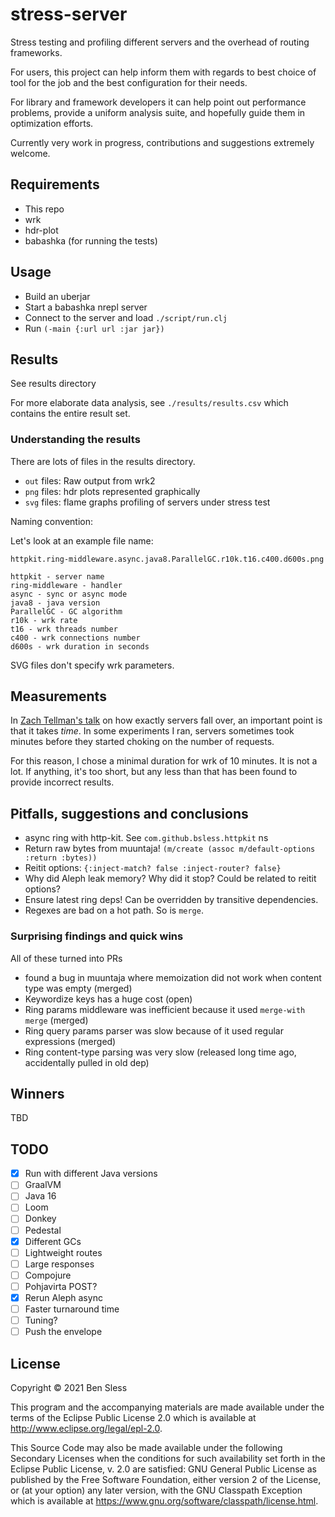 # stress-server

Stress testing and profiling different servers and the overhead of
routing frameworks.

For users, this project can help inform them with regards to best choice
of tool for the job and the best configuration for their needs.

For library and framework developers it can help point out performance
problems, provide a uniform analysis suite, and hopefully guide them in
optimization efforts.

Currently very work in progress, contributions and suggestions extremely welcome.

## Requirements

- This repo
- wrk
- hdr-plot
- babashka (for running the tests)

## Usage

- Build an uberjar
- Start a babashka nrepl server
- Connect to the server and load `./script/run.clj`
- Run `(-main {:url url :jar jar})`

## Results

See results directory

For more elaborate data analysis, see `./results/results.csv` which
contains the entire result set.

### Understanding the results

There are lots of files in the results directory.

- `out` files: Raw output from wrk2
- `png` files: hdr plots represented graphically
- `svg` files: flame graphs profiling of servers under stress test

Naming convention:

Let's look at an example file name: 

`httpkit.ring-middleware.async.java8.ParallelGC.r10k.t16.c400.d600s.png`

```
httpkit - server name
ring-middleware - handler
async - sync or async mode
java8 - java version
ParallelGC - GC algorithm
r10k - wrk rate
t16 - wrk threads number
c400 - wrk connections number
d600s - wrk duration in seconds
```

SVG files don't specify wrk parameters.

## Measurements

In [Zach Tellman's talk](https://www.youtube.com/watch?v=1bNOO3xxMc0) on
how exactly servers fall over, an important point is that it takes
*time*. In some experiments I ran, servers sometimes took minutes before
they started choking on the number of requests.

For this reason, I chose a minimal duration for wrk of 10 minutes. It is
not a lot. If anything, it's too short, but any less than that has been
found to provide incorrect results.

## Pitfalls, suggestions and conclusions

- async ring with http-kit. See `com.github.bsless.httpkit` ns
- Return raw bytes from muuntaja! `(m/create (assoc m/default-options :return :bytes))`
- Reitit options: `{:inject-match? false :inject-router? false}`
- Why did Aleph leak memory? Why did it stop? Could be related to reitit options?
- Ensure latest ring deps! Can be overridden by transitive dependencies.
- Regexes are bad on a hot path. So is `merge`.

### Surprising findings and quick wins

All of these turned into PRs

- found a bug in muuntaja where memoization did not work when content
  type was empty (merged)
- Keywordize keys has a huge cost (open)
- Ring params middleware was inefficient because it used `merge-with merge` (merged)
- Ring query params parser was slow because of it used regular
  expressions (merged)
- Ring content-type parsing was very slow (released long time ago,
  accidentally pulled in old dep)


## Winners

TBD
          
## TODO

- [X] Run with different Java versions
- [ ] GraalVM
- [ ] Java 16
- [ ] Loom
- [ ] Donkey
- [ ] Pedestal
- [X] Different GCs
- [ ] Lightweight routes
- [ ] Large responses
- [ ] Compojure
- [ ] Pohjavirta POST?
- [X] Rerun Aleph async
- [ ] Faster turnaround time
- [ ] Tuning?
- [ ] Push the envelope

## License

Copyright © 2021 Ben Sless

This program and the accompanying materials are made available under the
terms of the Eclipse Public License 2.0 which is available at
http://www.eclipse.org/legal/epl-2.0.

This Source Code may also be made available under the following Secondary
Licenses when the conditions for such availability set forth in the Eclipse
Public License, v. 2.0 are satisfied: GNU General Public License as published by
the Free Software Foundation, either version 2 of the License, or (at your
option) any later version, with the GNU Classpath Exception which is available
at https://www.gnu.org/software/classpath/license.html.
